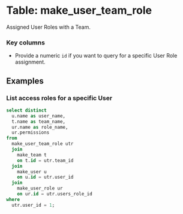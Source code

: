 # Table: make_user_team_role

Assigned User Roles with a Team.

### Key columns
- Provide a numeric `id` if you want to query for a specific User Role assignment.

## Examples

### List access roles for a specific User

```sql
select distinct
  u.name as user_name,
  t.name as team_name,
  ur.name as role_name,
  ur.permissions
from
  make_user_team_role utr
  join
    make_team t
    on t.id = utr.team_id
  join
    make_user u
    on u.id = utr.user_id
  join
    make_user_role ur
    on ur.id = utr.users_role_id
where
  utr.user_id = 1;
```
